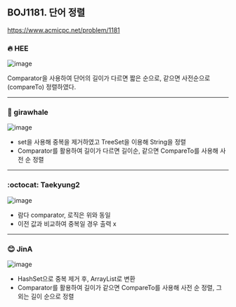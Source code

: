 ## BOJ1181. 단어 정렬

 https://www.acmicpc.net/problem/1181



### 🔥 HEE

![image](https://user-images.githubusercontent.com/25292715/91323308-b6ecc800-e7fb-11ea-997e-795cf9bc836f.png)

Comparator을 사용하여 단어의 길이가 다르면 짧은 순으로, 같으면 사전순으로(compareTo) 정렬하였다.

---

### :whale: girawhale

![image](https://user-images.githubusercontent.com/48428699/91386149-5b5b2280-e86d-11ea-9821-4fcf10318e5e.png)

- set을 사용해 중복을 제거하였고 TreeSet을 이용해 String을 정렬
- Comparator를 활용하여 길이가 다르면 길이순, 같으면 CompareTo를 사용해 사전 순 정렬

---

### :octocat: Taekyung2
![image](https://user-images.githubusercontent.com/37056992/91463072-ea942480-e8c5-11ea-9a19-41affdf475f9.png)

- 람다 comparator, 로직은 위와 동일
- 이전 값과 비교하여 중복일 경우 출력 x 

---

### 😊 JinA

![image](https://user-images.githubusercontent.com/52408122/91919254-3ef13700-ed00-11ea-9044-654c9c36dcf5.png)

- HashSet으로 중복 제거 후, ArrayList로 변환
- Comparator를 활용하여 길이가 같으면 CompareTo를 사용해 사전 순 정렬, 그 외는 길이 순으로 정렬